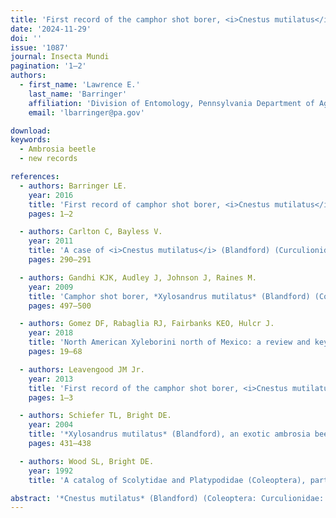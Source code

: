 ```yaml
---
title: 'First record of the camphor shot borer, <i>Cnestus mutilatus</i> (Blandford) (Coleoptera: Curculionidae: Scolytinae), in Massachusetts'
date: '2024-11-29'
doi: ''
issue: '1087'
journal: Insecta Mundi
pagination: '1–2'
authors:
  - first_name: 'Lawrence E.'
    last_name: 'Barringer'
    affiliation: 'Division of Entomology, Pennsylvania Department of Agriculture, 2301 N. Cameron Street, Harrisburg, PA 17110 USA'
    email: 'lbarringer@pa.gov'

download:
keywords:
  - Ambrosia beetle
  - new records

references:
  - authors: Barringer LE.
    year: 2016
    title: 'First record of camphor shot borer, <i>Cnestus mutilatus</i> (Blandford) (Coleoptera: Curculionidae: Scolytinae) in Pennsylvania. Insecta Mundi 0519'
    pages: 1–2

  - authors: Carlton C, Bayless V.
    year: 2011
    title: 'A case of <i>Cnestus mutilatus</i> (Blandford) (Curculionidae: Scolytinae: Xyleborini) females damaging plastic fuel storage containers in Louisiana, U.S.A. Coleopterists Bulletin 65(3)'
    pages: 290–291

  - authors: Gandhi KJK, Audley J, Johnson J, Raines M.
    year: 2009
    title: 'Camphor shot borer, *Xylosandrus mutilatus* (Blandford) (Coleoptera: Curculionidae), an adventive ambrosia beetle in Georgia. The Coleopterists Bulletin 63(4)'
    pages: 497–500

  - authors: Gomez DF, Rabaglia RJ, Fairbanks KEO, Hulcr J.
    year: 2018
    title: 'North American Xyleborini north of Mexico: a review and key to genera and species (Coleoptera, Curculionidae, Scolytinae). ZooKeys 768'
    pages: 19–68

  - authors: Leavengood JM Jr.
    year: 2013
    title: 'First record of the camphor shot borer, <i>Cnestus mutilatus</i> (Blandford 1894), (Curculionidae: Scolytinae: Xyleborini) in Kentucky. Insecta Mundi 0308'
    pages: 1–3

  - authors: Schiefer TL, Bright DE.
    year: 2004
    title: '*Xylosandrus mutilatus* (Blandford), an exotic ambrosia beetle (Coleoptera: Curculionidae: Scolytinae: Xyleborini) new to North America. The Coleopterists Bulletin 58(3)'
    pages: 431–438

  - authors: Wood SL, Bright DE.
    year: 1992
    title: 'A catalog of Scolytidae and Platypodidae (Coleoptera), part 2: Taxonomic index volume A. Great Basin Naturalist Memoirs, No. 13. Brigham Young University; Provo, UT. 833 p.'

abstract: '*Cnestus mutilatus* (Blandford) (Coleoptera: Curculionidae: Scolytinae) is reported from Massachusetts for the first time. Brief trapping information is provided.'
---
```


